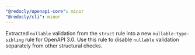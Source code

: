 ```yaml
---
"@redocly/openapi-core": minor
"@redocly/cli": minor
---
```


Extracted `nullable` validation from the `struct` rule into a new `nullable-type-sibling` rule for OpenAPI 3.0. Use this rule to disable `nullable` validation separately from other structural checks.
